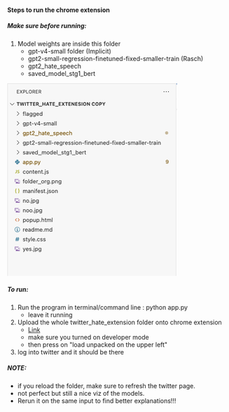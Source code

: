 #### Steps to run the chrome extension

##### Make sure before running:

1) Model weights are inside this folder 
    - gpt-v4-small folder (Implicit)
    - gpt2-small-regression-finetuned-fixed-smaller-train (Rasch)
    - gpt2_hate_speech
    - saved_model_stg1_bert

![Folder Organization](folder_org.png)


##### To run:

1) Run the program in terminal/command line : python app.py 
    - leave it running 
2) Upload the whole twitter_hate_extension folder onto chrome extension 
    - [Link](chrome://extensions/)
    - make sure you turned on developer mode 
    - then press on "load unpacked on the upper left"
3) log into twitter and it should be there 


##### NOTE:
- if you reload the folder, make sure to refresh the twitter page.
- not perfect but still a nice viz of the models. 
- Rerun it on the same input to find better explanations!!!